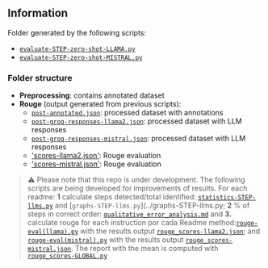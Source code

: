 ## Information
Folder generated by the following scripts:

+ [`evaluate-STEP-zero-shot-LLAMA.py`](../evaluate-STEP-zero-shot-LLAMA.py)
+ [`evaluate-STEP-zero-shot-MISTRAL.py`](../evaluate-STEP-zero-shot-MISTRAL.py)


### Folder structure
- **Preprocessing**: contains annotated dataset
- **Rouge** (output generated from previous scripts):
    + [`post-annotated.json`](/Evaluation/Rouge/post-annotated.json): processed dataset with annotations
    + [`post-groq-responses-llama2.json`](/Evaluation/Rouge/post-groq-responses-llama2.json): processed dataset with LLM responses
     + [`post-groq-responses-mistral.json`](/Evaluation/Rouge/post-groq-responses-mistral.json): processed dataset with LLM responses
     + ['scores-llama2.json'](/Evaluation/Rouge/scores-llama2.json): Rouge evaluation
     + ['scores-mistral.json'](/Evaluation/Rouge/scores-llama2.json): Rouge evaluation


> :warning: Please note that this repo is under development. The following scripts are being developed for improvements of results. For each readme: **1** calculate steps detected/total identified: [`statistics-STEP-llms.py`](../statistics-STEP-llms.py) and [`graphs-STEP-llms.py`](../graphs-STEP-llms.py; **2** % of steps in correct order: [`qualitative_error_analysis.md`](../qualitative_error_analysis.md) and **3.** calculate rouge for each instruction por cada Readme method:[`rouge-eval(llama).py`](../rouge-eval(llama).py) with the results output [`rouge_scores-llama2.json`](../rouge_scores-llama2.json); and [`rouge-eval(mistral).py`](../rouge-eval(llama).py) with the results output [`rouge_scores-mistral.json`](../rouge_scores-llama2.json). The report with the mean is computed with [`rouge_scores-GLOBAL.py`](../rouge_scores-GLOBAL.py) 